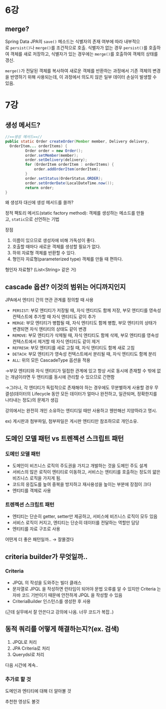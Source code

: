 # **6강**

## merge?

Spring Data JPA의 `save()` 메소드는 식별자의 존재 여부에 따라 내부적으로 `persist()`나 `merge()`를 조건적으로 호출. 식별자가 없는 경우 `persist()`를 호출하여 객체를 새로 저장하고, 식별자가 있는 경우에는 `merge()`를 호출하여 객체의 상태를 갱신.

`merge()`가 전달된 객체를 복사하여 새로운 객체를 반환하는 과정에서 기존 객체의 변경을 반영하기 위해 사용되는데, 이 과정에서 의도치 않은 일부 데이터 손실이 발생할 수 있음.

# **7강**

## 생성 메서드?

```java
//==생성 메서드==//
public static Order createOrder(Member member, Delivery delivery,
  OrderItem... orderItems) {
         Order order = new Order();
         order.setMember(member);
         order.setDelivery(delivery);
         for (OrderItem orderItem : orderItems) {
             order.addOrderItem(orderItem);
         }
         order.setStatus(OrderStatus.ORDER);
         order.setOrderDate(LocalDateTime.now());
         return order;
}
```

왜 생성자 대신에 생성 메서드를 쓸까?

정적 팩토리 메서드(static factory method): 객체를 생성하는 메소드를 만들고, `static`으로 선언하는 기법

장점

1. 이름이 있으므로 생성자에 비해 가독성이 좋다.
2. 호출할 때마다 새로운 객체를 생성할 필요가 없다.
3. 하위 자료형 객체를 반환할 수 있다.
4. 형인자 자료형(parameterized type) 객체를 만들 때 편하다.

형인자 자료형? (List\<String\> 같은 거)

## cascade 옵션? 이것의 범위는 어디까지인지

JPA에서 엔티티 간의 연관 관계를 정의할 때 사용

- `PERSIST`: 부모 엔티티가 저장될 때, 자식 엔티티도 함께 저장, 부모 엔티티를 영속성 컨텍스트에 추가할 때 자식 엔티티도 같이 추가
- `MERGE`: 부모 엔티티가 병합될 때, 자식 엔티티도 함께 병합, 부모 엔티티의 상태가 변경되면 자식 엔티티의 상태도 같이 변경
- `REMOVE`: 부모 엔티티가 삭제될 때, 자식 엔티티도 함께 삭제, 부모 엔티티를 영속성 컨텍스트에서 제거할 때 자식 엔티티도 같이 제거
- `REFRESH`: 부모 엔티티를 새로 고칠 때, 자식 엔티티도 함께 새로 고침
- `DETACH`: 부모 엔티티가 영속성 컨텍스트에서 분리될 때, 자식 엔티티도 함께 분리
- `ALL`: 위의 모든 CascadeType 옵션을 적용

→부모 엔티티와 자식 엔티티가 밀접한 관계에 있고 항상 서로 동시에 존재할 수 밖에 없는 개념이라면 두 엔티티를 동시에 관리할 수 있으므로 간편함

→그러나, 각 엔티티가 독립적으로 존재해야 하는 경우에도 무분별하게 사용할 경우 무결성(데이터의 Lifecycle 동안 모든 데이터가 얼마나 완전하고, 일관되며, 정확한지를 나타내는 정도)의 문제가 생김

강의에서는 완전히 개인 소유하는 엔티티일 때만 사용하고 웬만해선 지양하라고 명시.

ex) 게시판과 첨부파일, 첨부파일은 게시판 엔티티만 참조하므로 개인소유.

## 도메인 모델 패턴 vs 트렌젝션 스크립트 패턴

### 도메인 모델 패턴

- 도메인이 비즈니스 로직의 주도권을 가지고 개발하는 것을 도메인 주도 설계
- 서비스의 많은 로직이 엔티티로 이동하고, 서비스는 엔티티를 호출하는 정도의 얇은 비즈니스 로직을 가지게 됨.
- 코드의 응집도를 높여 중복을 방지하고 재사용성을 높이는 부분에 장점이 크다
- 엔티티를 객체로 사용

### 트렌젝션 스크립트 패턴

- 엔티티는 단순히 getter, setter만 제공하고, 서비스에 비즈니스 로직이 모두 있음
- 서비스 로직이 커지고, 엔티티는 단순히 데이터를 전달하는 역할만 담당
- 엔티티를 자료 구조로 사용

어떤게 더 좋은 패턴일까.. → 잘몰겠다

## criteria builder가 무엇일까..

### Criteria

- JPQL 의 작성을 도와주는 빌더 클래스
- 문자열로 JPQL 을 작성하면 런타임이 되어야 문법 오류를 알 수 있지만 Criteria 는 자바 코드 기반이기 때문에 안전하게 JPQL 을 작성할 수 있음
- CriteriaBuilder 인스턴스를 생성한 후 사용

(근데 실무에서 잘 안쓴다고 강의에 나옴. 너무 코드가 복잡..)

## 동적 쿼리를 어떻게 해결하는지?(ex. 검색)

1. JPQL로 처리
2. JPA Criteria로 처리
3. Querydsl로 처리

다음 시간에 계속..

### 추가로 할 것

도메인과 엔티티에 대해 더 알아볼 것

추천한 영상도 볼것
